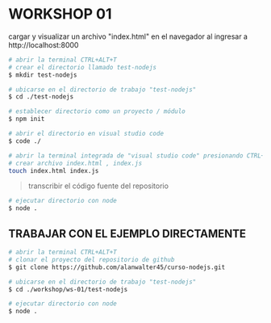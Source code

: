 # WORKSHOP 01

cargar y visualizar un archivo "index.html" en el navegador al ingresar a http://localhost:8000

```sh
# abrir la terminal CTRL+ALT+T
# crear el directorio llamado test-nodejs
$ mkdir test-nodejs

# ubicarse en el directorio de trabajo "test-nodejs"
$ cd ./test-nodejs

# establecer directorio como un proyecto / módulo
$ npm init

# abrir el directorio en visual studio code
$ code ./

# abrir la terminal integrada de "visual studio code" presionando CTRL+I
# crear archivo index.html , index.js
touch index.html index.js
```

> transcribir el código fuente del repositorio

```sh
# ejecutar directorio con node
$ node .
```

## TRABAJAR CON EL EJEMPLO DIRECTAMENTE

```sh
# abrir la terminal CTRL+ALT+T
# clonar el proyecto del repositorio de github
$ git clone https://github.com/alanwalter45/curso-nodejs.git

# ubicarse en el directorio de trabajo "test-nodejs"
$ cd ./workshop/ws-01/test-nodejs

# ejecutar directorio con node
$ node .
```
